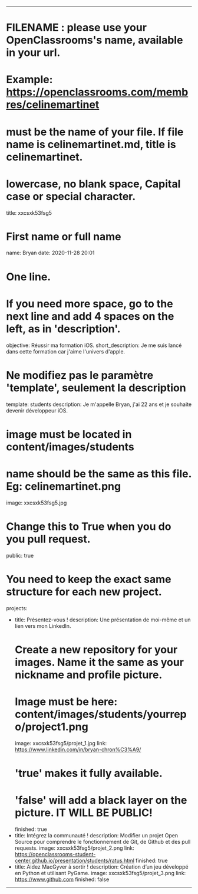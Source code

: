 ---

# FILENAME : please use your OpenClassrooms's name, available in your url.
# Example: https://openclassrooms.com/membres/celinemartinet
# must be the name of your file. If file name is celinemartinet.md, title is celinemartinet.
# lowercase, no blank space, Capital case or special character.
title: xxcsxk53fsg5

# First name or full name
name: Bryan
date: 2020-11-28 20:01

# One line.
# If you need more space, go to the next line and add 4 spaces on the left, as in 'description'.
objective: Réussir ma formation iOS.
short_description: Je me suis lancé dans cette formation car j'aime l'univers d'apple.

# Ne modifiez pas le paramètre 'template', seulement la description
template: students
description:
    Je m'appelle Bryan, j'ai 22 ans et je souhaite devenir développeur iOS.

# image must be located in content/images/students
# name should be the same as this file. Eg: celinemartinet.png
image: xxcsxk53fsg5.jpg

# Change this to True when you do you pull request.
public: true

# You need to keep the exact same structure for each new project.
projects:
  - title: Présentez-vous !
    description: Une présentation de moi-même et un lien vers mon LinkedIn.
    # Create a new repository for your images. Name it the same as your nickname and profile picture.
    # Image must be here: content/images/students/yourrepo/project1.png
    image: xxcsxk53fsg5/projet_1.jpg
    link: https://www.linkedin.com/in/bryan-chron%C3%A9/
    # 'true' makes it fully available.
    # 'false' will add a black layer on the picture. IT WILL BE PUBLIC!
    finished: true
  - title: Intégrez la communauté !
    description: Modifier un projet Open Source pour comprendre le fonctionnement de Git, de Github et des pull requests. 
    image: xxcsxk53fsg5/projet_2.png
    link: https://openclassrooms-student-center.github.io/presentation/students/ratus.html
    finished: true
  - title: Aidez MacGyver à sortir !
    description: Création d’un jeu développé en Python et utilisant PyGame.
    image: xxcsxk53fsg5/projet_3.png
    link: https://www.github.com
    finished: false
---